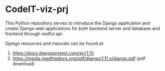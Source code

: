 # CodeIT-viz-prj

This Python repository serves to introduce the Django application and create Django web applications for both backend server and database and frontend through restful api.  

Django resources and manuals can be found at:
   1. https://docs.djangoproject.com/en/1.11/
   1. https://media.readthedocs.org/pdf/django/1.11.x/django.pdf  (pdf download)
